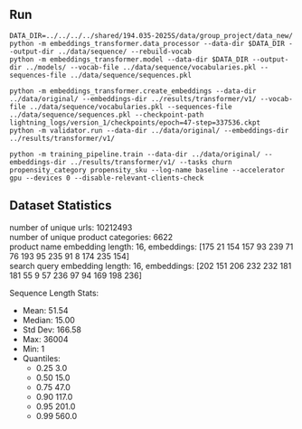## Run

```shell
DATA_DIR=../../../../shared/194.035-2025S/data/group_project/data_new/
python -m embeddings_transformer.data_processor --data-dir $DATA_DIR --output-dir ../data/sequence/ --rebuild-vocab
python -m embeddings_transformer.model --data-dir $DATA_DIR --output-dir ../models/ --vocab-file ../data/sequence/vocabularies.pkl --sequences-file ../data/sequence/sequences.pkl

python -m embeddings_transformer.create_embeddings --data-dir ../data/original/ --embeddings-dir ../results/transformer/v1/ --vocab-file ../data/sequence/vocabularies.pkl --sequences-file ../data/sequence/sequences.pkl --checkpoint-path lightning_logs/version_1/checkpoints/epoch=47-step=337536.ckpt
python -m validator.run --data-dir ../data/original/ --embeddings-dir ../results/transformer/v1/

python -m training_pipeline.train --data-dir ../data/original/ --embeddings-dir ../results/transformer/v1/ --tasks churn propensity_category propensity_sku --log-name baseline --accelerator gpu --devices 0 --disable-relevant-clients-check
```

## Dataset Statistics

number of unique urls: 10212493  
number of unique product categories: 6622  
product name embedding length: 16, embeddings: [175  21 154 157  93 239  71  76 193  95 235  91   8 174 235 154]  
search query embedding length: 16, embeddings: [202 151 206 232 232 181 181  55   9  57 236  97  94 169 198 236]

Sequence Length Stats:

- Mean:     51.54
- Median:   15.00
- Std Dev:  166.58
- Max:      36004
- Min:      1
- Quantiles:
    - 0.25 3.0
    - 0.50 15.0
    - 0.75 47.0
    - 0.90 117.0
    - 0.95 201.0
    - 0.99 560.0
